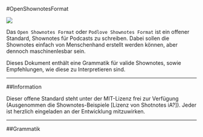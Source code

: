 #OpenShownotesFormat

<img src="http://tools.shownot.es/parser/osf_file_icon.png">

Das ```Open Shownotes Format``` oder ```Podlove Shownotes Format``` ist ein offener Standard, Shownotes für Podcasts zu schreiben. Dabei sollen die Shownotes einfach von Menschenhand erstellt werden können, aber dennoch maschinenlesbar sein.

Dieses Dokument enthält eine Grammatik für valide Shownotes, sowie Empfehlungen, wie diese zu Interpretieren sind. 

---

##Information

Dieser offene Standard steht unter der MIT-Lizenz frei zur Verfügung (Ausgenommen die Shownotes-Beispiele [Lizenz von Shotnotes iA?]). Jeder ist herzlich eingeladen an der Entwicklung mitzuwirken.

---

##Grammatik

